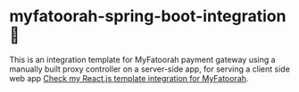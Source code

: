 # myfatoorah-spring-boot-integration 💸

This is an integration template for MyFatoorah payment gateway using a manually built proxy controller on a server-side app, for serving a client side web app [Check my React.js template integration for MyFatoorah](https://github.com/MariamAtef226/myFatoorah-reactjs-integration).
